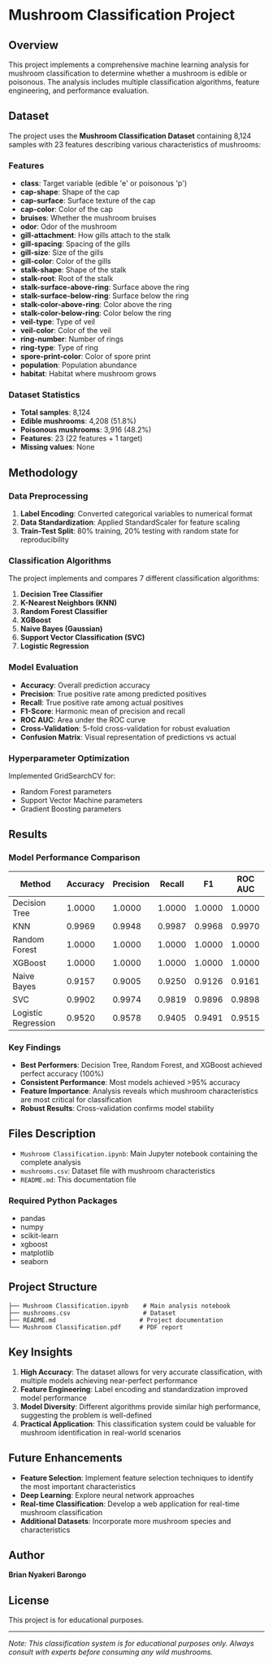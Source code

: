 # Mushroom Classification Project

## Overview
This project implements a comprehensive machine learning analysis for mushroom classification to determine whether a mushroom is edible or poisonous. The analysis includes multiple classification algorithms, feature engineering, and performance evaluation.

## Dataset
The project uses the **Mushroom Classification Dataset** containing 8,124 samples with 23 features describing various characteristics of mushrooms:

### Features
- **class**: Target variable (edible 'e' or poisonous 'p')
- **cap-shape**: Shape of the cap
- **cap-surface**: Surface texture of the cap
- **cap-color**: Color of the cap
- **bruises**: Whether the mushroom bruises
- **odor**: Odor of the mushroom
- **gill-attachment**: How gills attach to the stalk
- **gill-spacing**: Spacing of the gills
- **gill-size**: Size of the gills
- **gill-color**: Color of the gills
- **stalk-shape**: Shape of the stalk
- **stalk-root**: Root of the stalk
- **stalk-surface-above-ring**: Surface above the ring
- **stalk-surface-below-ring**: Surface below the ring
- **stalk-color-above-ring**: Color above the ring
- **stalk-color-below-ring**: Color below the ring
- **veil-type**: Type of veil
- **veil-color**: Color of the veil
- **ring-number**: Number of rings
- **ring-type**: Type of ring
- **spore-print-color**: Color of spore print
- **population**: Population abundance
- **habitat**: Habitat where mushroom grows

### Dataset Statistics
- **Total samples**: 8,124
- **Edible mushrooms**: 4,208 (51.8%)
- **Poisonous mushrooms**: 3,916 (48.2%)
- **Features**: 23 (22 features + 1 target)
- **Missing values**: None

## Methodology

### Data Preprocessing
1. **Label Encoding**: Converted categorical variables to numerical format
2. **Data Standardization**: Applied StandardScaler for feature scaling
3. **Train-Test Split**: 80% training, 20% testing with random state for reproducibility

### Classification Algorithms
The project implements and compares 7 different classification algorithms:

1. **Decision Tree Classifier**
2. **K-Nearest Neighbors (KNN)**
3. **Random Forest Classifier**
4. **XGBoost**
5. **Naive Bayes (Gaussian)**
6. **Support Vector Classification (SVC)**
7. **Logistic Regression**

### Model Evaluation
- **Accuracy**: Overall prediction accuracy
- **Precision**: True positive rate among predicted positives
- **Recall**: True positive rate among actual positives
- **F1-Score**: Harmonic mean of precision and recall
- **ROC AUC**: Area under the ROC curve
- **Cross-Validation**: 5-fold cross-validation for robust evaluation
- **Confusion Matrix**: Visual representation of predictions vs actual

### Hyperparameter Optimization
Implemented GridSearchCV for:
- Random Forest parameters
- Support Vector Machine parameters
- Gradient Boosting parameters

## Results

### Model Performance Comparison

| Method | Accuracy | Precision | Recall | F1 | ROC AUC |
|--------|----------|-----------|--------|----|---------|
| Decision Tree | 1.0000 | 1.0000 | 1.0000 | 1.0000 | 1.0000 |
| KNN | 0.9969 | 0.9948 | 0.9987 | 0.9968 | 0.9970 |
| Random Forest | 1.0000 | 1.0000 | 1.0000 | 1.0000 | 1.0000 |
| XGBoost | 1.0000 | 1.0000 | 1.0000 | 1.0000 | 1.0000 |
| Naive Bayes | 0.9157 | 0.9005 | 0.9250 | 0.9126 | 0.9161 |
| SVC | 0.9902 | 0.9974 | 0.9819 | 0.9896 | 0.9898 |
| Logistic Regression | 0.9520 | 0.9578 | 0.9405 | 0.9491 | 0.9515 |

### Key Findings
- **Best Performers**: Decision Tree, Random Forest, and XGBoost achieved perfect accuracy (100%)
- **Consistent Performance**: Most models achieved >95% accuracy
- **Feature Importance**: Analysis reveals which mushroom characteristics are most critical for classification
- **Robust Results**: Cross-validation confirms model stability

## Files Description

- `Mushroom Classification.ipynb`: Main Jupyter notebook containing the complete analysis
- `mushrooms.csv`: Dataset file with mushroom characteristics
- `README.md`: This documentation file

### Required Python Packages
- pandas
- numpy
- scikit-learn
- xgboost
- matplotlib
- seaborn

## Project Structure
```
├── Mushroom Classification.ipynb    # Main analysis notebook
├── mushrooms.csv                    # Dataset
├── README.md                       # Project documentation
└── Mushroom Classification.pdf     # PDF report
```

## Key Insights

1. **High Accuracy**: The dataset allows for very accurate classification, with multiple models achieving near-perfect performance
2. **Feature Engineering**: Label encoding and standardization improved model performance
3. **Model Diversity**: Different algorithms provide similar high performance, suggesting the problem is well-defined
4. **Practical Application**: This classification system could be valuable for mushroom identification in real-world scenarios

## Future Enhancements

- **Feature Selection**: Implement feature selection techniques to identify the most important characteristics
- **Deep Learning**: Explore neural network approaches
- **Real-time Classification**: Develop a web application for real-time mushroom classification
- **Additional Datasets**: Incorporate more mushroom species and characteristics

## Author
**Brian Nyakeri Barongo**

## License
This project is for educational purposes.

---

*Note: This classification system is for educational purposes only. Always consult with experts before consuming any wild mushrooms.* 
